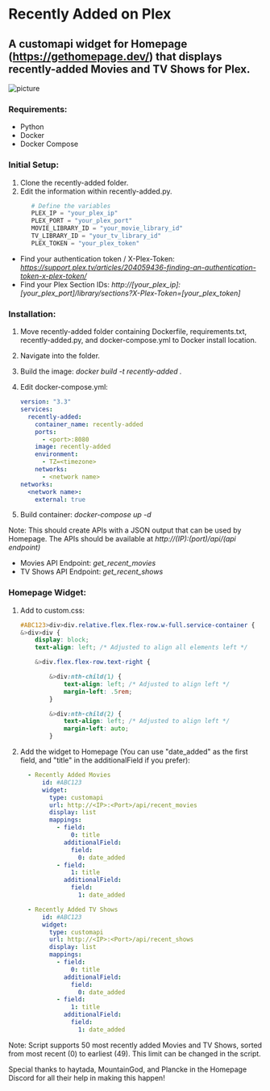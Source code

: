 # Recently Added on Plex

## A customapi widget for Homepage (https://gethomepage.dev/) that displays recently-added Movies and TV Shows for Plex.

![picture](https://i.imgur.com/umopaWL.png)

### Requirements:
 - Python
 - Docker
 - Docker Compose

### Initial Setup:
1. Clone the recently-added folder.
2. Edit the information within recently-added.py.
    ```python
       # Define the variables
       PLEX_IP = "your_plex_ip"
       PLEX_PORT = "your_plex_port"
       MOVIE_LIBRARY_ID = "your_movie_library_id"
       TV_LIBRARY_ID = "your_tv_library_id"
       PLEX_TOKEN = "your_plex_token"
  - Find your authentication token / X-Plex-Token: *https://support.plex.tv/articles/204059436-finding-an-authentication-token-x-plex-token/*
  - Find your Plex Section IDs: *http://[your_plex_ip]:[your_plex_port]/library/sections?X-Plex-Token=[your_plex_token]*

### Installation:
1. Move recently-added folder containing Dockerfile, requirements.txt, recently-added.py, and docker-compose.yml to Docker install location.
2. Navigate into the folder.
3. Build the image: _docker build -t recently-added ._
4. Edit docker-compose.yml:

    ```yaml
    version: "3.3"
    services:
      recently-added:
        container_name: recently-added
        ports:
          - <port>:8080
        image: recently-added
        environment:
          - TZ=<timezone>
        networks:
          - <network name>
    networks:
      <network name>:
        external: true
5. Build container: *docker-compose up -d*

Note: This should create APIs with a JSON output that can be used by Homepage. The APIs should be available at _http://(IP):(port)/api/(api endpoint)_
  - Movies API Endpoint: *get_recent_movies*
  - TV Shows API Endpoint: *get_recent_shows*

### Homepage Widget:
1. Add to custom.css:

    ```css 
    #ABC123>div>div.relative.flex.flex-row.w-full.service-container {
    &>div>div {
        display: block;
        text-align: left; /* Adjusted to align all elements left */

        &>div.flex.flex-row.text-right {

            &>div:nth-child(1) {
                text-align: left; /* Adjusted to align left */
                margin-left: .5rem;
            }

            &>div:nth-child(2) {
                text-align: left; /* Adjusted to align left */
                margin-left: auto;
            }
2. Add the widget to Homepage (You can use "date_added" as the first field, and "title" in the additionalField if you prefer):

    ```yaml
      - Recently Added Movies
          id: #ABC123
          widget:
            type: customapi
            url: http://<IP>:<Port>/api/recent_movies
            display: list
            mappings:
              - field:
                  0: title
                additionalField:
                  field:
                    0: date_added
              - field:
                  1: title
                additionalField:
                  field:
                    1: date_added

      - Recently Added TV Shows
          id: #ABC123
          widget:
            type: customapi
            url: http://<IP>:<Port>/api/recent_shows
            display: list
            mappings:
              - field:
                  0: title
                additionalField:
                  field:
                    0: date_added
              - field:
                  1: title
                additionalField:
                  field:
                    1: date_added

Note: Script supports 50 most recently added Movies and TV Shows, sorted from most recent (0) to earliest (49). This limit can be changed in the script.

Special thanks to haytada, MountainGod, and Plancke in the Homepage Discord for all their help in making this happen! 